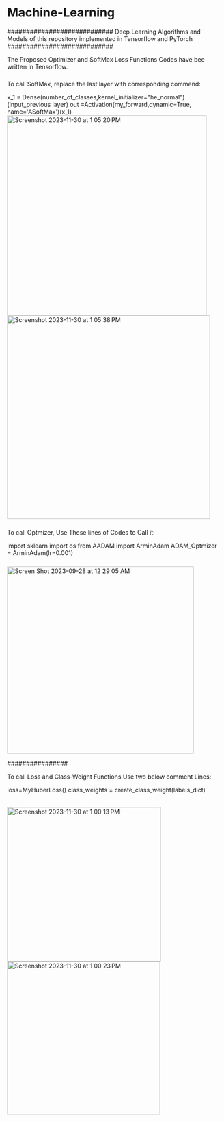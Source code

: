 # Machine-Learning
############################
Deep Learning Algorithms and Models of this repository implemented in Tensorflow and PyTorch
############################

The Proposed Optimizer and SoftMax Loss Functions Codes have bee written in Tensorflow. 

###
To call SoftMax, replace the last layer with corresponding commend:

x_1 = Dense(number_of_classes,kernel_initializer="he_normal")(input_previous layer)
out =Activation(my_forward,dynamic=True, name='ASoftMax')(x_1)
<img width="467" alt="Screenshot 2023-11-30 at 1 05 20 PM" src="https://github.com/arminn84/Machine-Learning/assets/150948007/c831a9c2-c351-420a-b7a2-7f679dd00be8">
<img width="475" alt="Screenshot 2023-11-30 at 1 05 38 PM" src="https://github.com/arminn84/Machine-Learning/assets/150948007/ba8af3ad-f92e-422f-b1eb-b8c906d553d8">


###
To call Optmizer, Use These lines of Codes to Call it:

import sklearn
import os
from AADAM import ArminAdam
ADAM_Optmizer = ArminAdam(lr=0.001)
###
<img width="437" alt="Screen Shot 2023-09-28 at 12 29 05 AM" src="https://github.com/arminn84/Machine-Learning/assets/150948007/d085d97c-d1b7-4309-908c-8dc1736cb86e">

################

To call Loss and Class-Weight Functions Use two below comment Lines:

loss=MyHuberLoss()
class_weights = create_class_weight(labels_dict)

######
<img width="360" alt="Screenshot 2023-11-30 at 1 00 13 PM" src="https://github.com/arminn84/Machine-Learning/assets/150948007/c3554520-362f-4473-b642-926b682ee8a1">
<img width="358" alt="Screenshot 2023-11-30 at 1 00 23 PM" src="https://github.com/arminn84/Machine-Learning/assets/150948007/3a5bd62e-0450-429f-82a8-07af765b1c4c">


